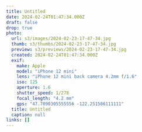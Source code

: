 ```yaml
---
title: Untitled
date: 2024-02-24T01:47:34.000Z
draft: false
drop: true
photo:
  url: s3/images/2024-02-23-17-47-34.jpg
  thumb: s3/thumbs/2024-02-23-17-47-34.jpg
  preview: s3/previews/2024-02-23-17-47-34.jpg
  created: 2024-02-24T01:47:34.000Z
  exif:
    make: Apple
    model: "iPhone 12 mini"
    lens: "iPhone 12 mini back camera 4.2mm f/1.6"
    iso: 125
    aperture: 1.6
    shutter_speed: 1/278
    focal_length: "4.2 mm"
    gps: "47.7090305555556 -122.251586111111"
  title: Untitled
  caption: null
links: []
---
```

